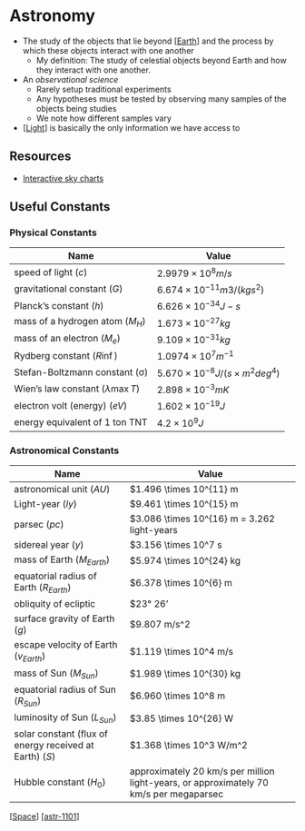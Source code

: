 # Astronomy

- The study of the objects that lie beyond [[Earth]] and the process by which these objects interact with one another
  - My definition:
    The study of celestial objects beyond Earth and how they interact with one another.
- An _observational science_
  - Rarely setup traditional experiments
  - Any hypotheses must be tested by observing many samples of the objects being studies
  - We note how different samples vary
- [[Light]] is basically the only information we have access to

## Resources

- [Interactive sky charts](https://www.heavens-above.com/main.aspx)

## Useful Constants

### Physical Constants

| Name                                   | Value                                         |
| -------------------------------------- | --------------------------------------------- |
| speed of light ($c$)                   | $2.9979 \times 10^8 m/s$                      |
| gravitational constant ($G$)           | $6.674 \times 10^{-11} m3/(kg s^2)$           |
| Planck’s constant ($h$)                | $6.626 \times 10^{−34} J-s$                   |
| mass of a hydrogen atom ($M_H$)        | $1.673 \times 10^{−27} kg$                    |
| mass of an electron ($M_e$)            | $9.109 \times 10^{−31} kg$                    |
| Rydberg constant ($R \inf$)            | $1.0974 \times 10^7 m^{−1}$                   |
| Stefan-Boltzmann constant (σ)          | $5.670 \times 10^{−8} J/(s \times m^2 deg^4)$ |
| Wien’s law constant ($\lambda \max T$) | $2.898 \times 10^{−3} m K$                    |
| electron volt (energy) ($eV$)          | $1.602 \times 10^{−19} J$                     |
| energy equivalent of 1 ton TNT         | $4.2 \times 10^9 J$                           |

### Astronomical Constants

| Name                                                    | Value                                                                                  |
| ------------------------------------------------------- | -------------------------------------------------------------------------------------- |
| astronomical unit ($AU$)                                | \$1.496 \times 10^{11} m                                                               |
| Light-year ($ly$)                                       | \$9.461 \times 10^{15} m                                                               |
| parsec ($pc$)                                           | \$3.086 \times 10^{16} m = 3.262 light-years                                           |
| sidereal year ($y$)                                     | \$3.156 \times 10^7 s                                                                  |
| mass of Earth ($M_{Earth}$)                             | \$5.974 \times 10^{24} kg                                                              |
| equatorial radius of Earth ($R_{Earth}$)                | \$6.378 \times 10^{6} m                                                                |
| obliquity of ecliptic                                   | \$23° 26’                                                                              |
| surface gravity of Earth ($g$)                          | \$9.807 m/s^2                                                                          |
| escape velocity of Earth ($v_{Earth}$)                  | \$1.119 \times 10^4 m/s                                                                |
| mass of Sun ($M_{Sun}$)                                 | \$1.989 \times 10^{30} kg                                                              |
| equatorial radius of Sun ($R_{Sun}$)                    | \$6.960 \times 10^8 m                                                                  |
| luminosity of Sun ($L_{Sun}$)                           | \$3.85 \times 10^{26} W                                                                |
| solar constant (flux of energy received at Earth) ($S$) | \$1.368 \times 10^3 W/m^2                                                              |
| Hubble constant ($H_0$)                                 | approximately 20 km/s per million light-years, or approximately 70 km/s per megaparsec |

[[Space]] [[astr-1101]]

[//begin]: # "Autogenerated link references for markdown compatibility"
[Earth]: earth "Earth 🜨"
[Light]: light "Light"
[Space]: space "Space"
[astr-1101]: astr-1101 "ASTR 1101 - Intro to the Solar System"
[//end]: # "Autogenerated link references"
